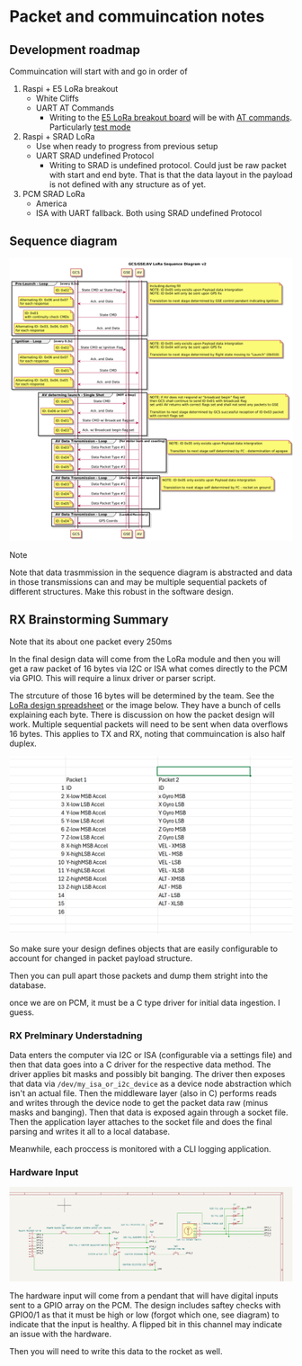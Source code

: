# Packet and commuincation notes

## Development roadmap

Commuincation will start with and go in order of

1. Raspi + E5 LoRa breakout
    - White Cliffs
    - UART AT Commands
        - Writing to the [E5 LoRa breakout board](https://core-electronics.com.au/makerverse-lora-e5-breakout-module.html) will be with [AT commands](https://files.seeedstudio.com/products/317990687/res/LoRa-E5+AT+Command+Specification_V1.0+.pdf). Particularly [test mode](https://files.seeedstudio.com/products/317990687/res/LoRa-E5+AT+Command+Specification_V1.0+.pdf#page=52)
1. Raspi + SRAD LoRa
    - Use when ready to progress from previous setup
    - UART SRAD undefined Protocol
        - Writing to SRAD is undefined protocol. Could just be raw packet with start and end byte. That is that the data layout in the payload is not defined with any structure as of yet.
1. PCM SRAD LoRa
    - America
    - ISA with UART fallback. Both using SRAD undefined Protocol

## Sequence diagram

![sequence diagram](assets/sequence_diagram.png)

> [!NOTE]  
> Note that data trasmmission in the sequence diagram is abstracted and data in those transmissions can and may be multiple sequential packets of different structures. Make this robust in the software design.

## RX Brainstorming Summary

Note that its about one packet every 250ms

In the final design data will come from the LoRa module and then you will get a raw packet of 16 bytes via I2C or ISA what comes directly to the PCM via GPIO. This will require a linux driver or parser script.

The strcuture of those 16 bytes will be determined by the team. See the [LoRa design spreadsheet](https://rmiteduau-my.sharepoint.com/:x:/r/personal/s3783701_student_rmit_edu_au/Documents/AURC%202024/3.0%20-%20Design%20Documentation/3.4%20-%20Avionics/_COMMUNICATION%20STANDARDS/External%20Communication%20(LoRa)/LoRa%20Packet%20Structure.xlsx?d=w6126511169354b299b33d55283d1d44e&csf=1&web=1&e=LffT7t) or the image below. They have a bunch of cells explaining each byte. There is discussion on how the packet design will work. Multiple sequential packets will need to be sent when data overflows 16 bytes. This applies to TX and RX, noting that commuincation is also half duplex.

![packet payload design](assets/payload_prelim.png)

So make sure your design defines objects that are easily configurable to account for changed in packet payload structure. 

Then you can pull apart those packets and dump them stright into the database.

once we are on PCM, it must be a C type driver for initial data ingestion. I guess. 

### RX Prelminary Understadning

Data enters the computer via I2C or ISA (configurable via a settings file) and then that data goes into a C driver for the respective data method. The driver applies bit masks and possibly bit banging. The driver then exposes that data via `/dev/my_isa_or_i2c_device` as a device node abstraction which isn't an actual file. Then the middleware layer (also in C) performs reads and writes through the device node to get the packet data raw (minus masks and banging). Then that data is exposed again through a socket file. Then the application layer attaches to the socket file and does the final parsing and writes it all to a local database. 

Meanwhile, each proccess is monitored with a CLI logging application. 

### Hardware Input

![Hardware pendant schematic](assets/pendant_schematic.png)

The hardware input will come from a pendant that will have digital inputs sent to a GPIO array on the PCM. The design includes saftey checks with GPIO0/1 as that it must be high or low (forgot which one, see diagram) to indicate that the input is healthy. A flipped bit in this channel may indicate an issue with the hardware. 

Then you will need to write this data to the rocket as well.